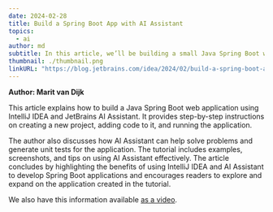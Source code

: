```yaml
---
date: 2024-02-28
title: Build a Spring Boot App with AI Assistant
topics:
  - ai
author: md
subtitle: In this article, we’ll be building a small Java Spring Boot web application in IntelliJ IDEA with the help of JetBrains AI Assistant.
thumbnail: ./thumbnail.png
linkURL: "https://blog.jetbrains.com/idea/2024/02/build-a-spring-boot-app-with-ai-assistant/"
---
```


**Author: Marit van Dijk**

This article explains how to build a Java Spring Boot web application using IntelliJ IDEA and JetBrains AI Assistant. It provides step-by-step instructions on creating a new project, adding code to it, and running the application.

The author also discusses how AI Assistant can help solve problems and generate unit tests for the application. The tutorial includes examples, screenshots, and tips on using AI Assistant effectively. The article concludes by highlighting the benefits of using IntelliJ IDEA and AI Assistant to develop Spring Boot applications and encourages readers to explore and expand on the application created in the tutorial.

We also have this information available [as a video](https://www.youtube.com/watch?v=yAxLR1YPwyQ).
